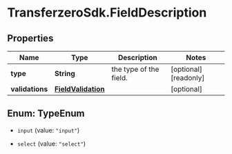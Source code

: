 # TransferzeroSdk.FieldDescription

## Properties

Name | Type | Description | Notes
------------ | ------------- | ------------- | -------------
**type** | **String** | the type of the field. | [optional] [readonly] 
**validations** | [**FieldValidation**](FieldValidation.md) |  | [optional] 



## Enum: TypeEnum


* `input` (value: `"input"`)

* `select` (value: `"select"`)




